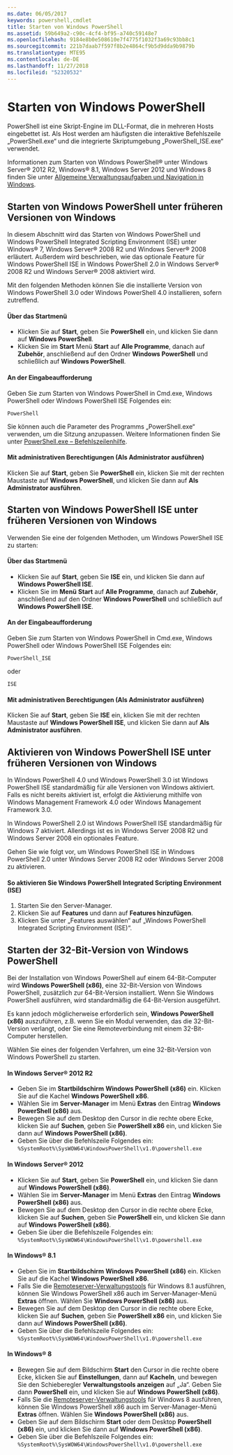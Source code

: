 ```yaml
---
ms.date: 06/05/2017
keywords: powershell,cmdlet
title: Starten von Windows PowerShell
ms.assetid: 59b649a2-c90c-4cf4-bf95-a740c59148e7
ms.openlocfilehash: 9184e8b0e508610e7f4775f1032f3a69c93bb8c1
ms.sourcegitcommit: 221b7daab7f597f8b2e4864cf9b5d9dda9b9879b
ms.translationtype: MTE95
ms.contentlocale: de-DE
ms.lasthandoff: 11/27/2018
ms.locfileid: "52320532"
---
```

# <a name="starting-windows-powershell"></a>Starten von Windows PowerShell
PowerShell ist eine Skript-Engine im DLL-Format, die in mehreren Hosts eingebettet ist.  Als Host werden am häufigsten die interaktive Befehlszeile „PowerShell.exe“ und die integrierte Skriptumgebung „PowerShell_ISE.exe“ verwendet.

Informationen zum Starten von Windows PowerShell® unter Windows Server® 2012 R2, Windows® 8.1, Windows Server 2012 und Windows 8 finden Sie unter [Allgemeine Verwaltungsaufgaben und Navigation in Windows](https://technet.microsoft.com/library/hh831491.aspx).

## <a name="how-to-start-windows-powershell-on-earlier-versions-of-windows"></a>Starten von Windows PowerShell unter früheren Versionen von Windows

In diesem Abschnitt wird das Starten von Windows PowerShell und Windows PowerShell Integrated Scripting Environment (ISE) unter Windows® 7, Windows Server® 2008 R2 und Windows Server® 2008 erläutert. Außerdem wird beschrieben, wie das optionale Feature für Windows PowerShell ISE in Windows PowerShell 2.0 in Windows Server® 2008 R2 und Windows Server® 2008 aktiviert wird.

Mit den folgenden Methoden können Sie die installierte Version von Windows PowerShell 3.0 oder Windows PowerShell 4.0 installieren, sofern zutreffend.

#### <a name="from-the-start-menu"></a>Über das Startmenü

- Klicken Sie auf **Start**, geben Sie **PowerShell** ein, und klicken Sie dann auf **Windows PowerShell**.
- Klicken Sie im **Start** Menü **Start** auf **Alle Programme**, danach auf **Zubehör**, anschließend auf den Ordner **Windows PowerShell** und schließlich auf **Windows PowerShell**.

#### <a name="at-the-command-prompt"></a>An der Eingabeaufforderung

Geben Sie zum Starten von Windows PowerShell in Cmd.exe, Windows PowerShell oder Windows PowerShell ISE Folgendes ein:

```
PowerShell
```

Sie können auch die Parameter des Programms „PowerShell.exe“ verwenden, um die Sitzung anzupassen. Weitere Informationen finden Sie unter [PowerShell.exe – Befehlszeilenhilfe](../core-powershell/console/PowerShell.exe-Command-Line-Help.md).

#### <a name="with-administrative-privileges-run-as-administrator"></a>Mit administrativen Berechtigungen (Als Administrator ausführen)

Klicken Sie auf **Start**, geben Sie **PowerShell** ein, klicken Sie mit der rechten Maustaste auf **Windows PowerShell**, und klicken Sie dann auf **Als Administrator ausführen**.

## <a name="how-to-start-windows-powershell-ise-on-earlier-releases-of-windows"></a>Starten von Windows PowerShell ISE unter früheren Versionen von Windows

Verwenden Sie eine der folgenden Methoden, um Windows PowerShell ISE zu starten:

#### <a name="from-the-start-menu"></a>Über das Startmenü

- Klicken Sie auf **Start**, geben Sie **ISE** ein, und klicken Sie dann auf **Windows PowerShell ISE**.
- Klicken Sie im **Menü** **Start** auf **Alle Programme**, danach auf **Zubehör**, anschließend auf den Ordner **Windows PowerShell** und schließlich auf **Windows PowerShell ISE**.

#### <a name="at-the-command-prompt"></a>An der Eingabeaufforderung

Geben Sie zum Starten von Windows PowerShell in Cmd.exe, Windows PowerShell oder Windows PowerShell ISE Folgendes ein:

```
PowerShell_ISE
```

oder

```
ISE
```

#### <a name="with-administrative-privileges-run-as-administrator"></a>Mit administrativen Berechtigungen (Als Administrator ausführen)

Klicken Sie auf **Start**, geben Sie **ISE** ein, klicken Sie mit der rechten Maustaste auf **Windows PowerShell ISE**, und klicken Sie dann auf **Als Administrator ausführen**.

## <a name="how-to-enable-windows-powershell-ise-on-earlier-releases-of-windows"></a>Aktivieren von Windows PowerShell ISE unter früheren Versionen von Windows

In Windows PowerShell 4.0 und Windows PowerShell 3.0 ist Windows PowerShell ISE standardmäßig für alle Versionen von Windows aktiviert. Falls es nicht bereits aktiviert ist, erfolgt die Aktivierung mithilfe von Windows Management Framework 4.0 oder Windows Management Framework 3.0.

In Windows PowerShell 2.0 ist Windows PowerShell ISE standardmäßig für Windows 7 aktiviert. Allerdings ist es in Windows Server 2008 R2 und Windows Server 2008 ein optionales Feature.

Gehen Sie wie folgt vor, um Windows PowerShell ISE in Windows PowerShell 2.0 unter Windows Server 2008 R2 oder Windows Server 2008 zu aktivieren.

#### <a name="to-enable-windows-powershell-integrated-scripting-environment-ise"></a>So aktivieren Sie Windows PowerShell Integrated Scripting Environment (ISE)

1. Starten Sie den Server-Manager.
2. Klicken Sie auf **Features** und dann auf **Features hinzufügen**.
3. Klicken Sie unter „Features auswählen“ auf „Windows PowerShell Integrated Scripting Environment (ISE)“.

## <a name="starting-the-32-bit-version-of-windows-powershell"></a>Starten der 32-Bit-Version von Windows PowerShell

Bei der Installation von Windows PowerShell auf einem 64-Bit-Computer wird **Windows PowerShell (x86)**, eine 32-Bit-Version von Windows PowerShell, zusätzlich zur 64-Bit-Version installiert. Wenn Sie Windows PowerShell ausführen, wird standardmäßig die 64-Bit-Version ausgeführt.

Es kann jedoch möglicherweise erforderlich sein, **Windows PowerShell (x86)** auszuführen, z.B. wenn Sie ein Modul verwenden, das die 32-Bit-Version verlangt, oder Sie eine Remoteverbindung mit einem 32-Bit-Computer herstellen.

Wählen Sie eines der folgenden Verfahren, um eine 32-Bit-Version von Windows PowerShell zu starten.

#### <a name="in-windows-server-2012-r2"></a>In Windows Server® 2012 R2

- Geben Sie im **Startbildschirm** **Windows PowerShell (x86)** ein. Klicken Sie auf die Kachel **Windows PowerShell x86**.
- Wählen Sie im **Server-Manager** im Menü **Extras** den Eintrag **Windows PowerShell (x86)** aus.
- Bewegen Sie auf dem Desktop den Cursor in die rechte obere Ecke, klicken Sie auf **Suchen**, geben Sie **PowerShell x86** ein, und klicken Sie dann auf **Windows PowerShell (x86)**.
- Geben Sie über die Befehlszeile Folgendes ein: `%SystemRoot%\SysWOW64\WindowsPowerShell\v1.0\powershell.exe`

#### <a name="in-windows-server-2012"></a>In Windows Server® 2012

- Klicken Sie auf **Start**, geben Sie **PowerShell** ein, und klicken Sie dann auf **Windows PowerShell (x86)**.
- Wählen Sie im **Server-Manager** im Menü **Extras** den Eintrag **Windows PowerShell (x86)** aus.
- Bewegen Sie auf dem Desktop den Cursor in die rechte obere Ecke, klicken Sie auf **Suchen**, geben Sie **PowerShell** ein, und klicken Sie dann auf **Windows PowerShell (x86)**.
- Geben Sie über die Befehlszeile Folgendes ein: `%SystemRoot%\SysWOW64\WindowsPowerShell\v1.0\powershell.exe`

#### <a name="in-windows-81"></a>In Windows® 8.1

- Geben Sie im **Startbildschirm** **Windows PowerShell (x86)** ein. Klicken Sie auf die Kachel **Windows PowerShell x86**.
- Falls Sie die [Remoteserver-Verwaltungstools](https://go.microsoft.com/fwlink/?LinkID=304145) für Windows 8.1 ausführen, können Sie Windows PowerShell x86 auch im Server-Manager-Menü **Extras** öffnen.
  Wählen Sie **Windows PowerShell (x86)** aus.
- Bewegen Sie auf dem Desktop den Cursor in die rechte obere Ecke, klicken Sie auf **Suchen**, geben Sie **PowerShell x86** ein, und klicken Sie dann auf **Windows PowerShell (x86)**.
- Geben Sie über die Befehlszeile Folgendes ein: `%SystemRoot%\SysWOW64\WindowsPowerShell\v1.0\powershell.exe`

#### <a name="in-windows-8"></a>In Windows® 8

- Bewegen Sie auf dem Bildschirm **Start** den Cursor in die rechte obere Ecke, klicken Sie auf **Einstellungen**, dann auf **Kacheln**, und bewegen Sie den Schieberegler **Verwaltungstools anzeigen** auf „Ja“. Geben Sie dann **PowerShell** ein, und klicken Sie auf **Windows PowerShell (x86)**.
- Falls Sie die [Remoteserver-Verwaltungstools](https://www.microsoft.com/download/details.aspx?id=28972) für Windows 8 ausführen, können Sie Windows PowerShell x86 auch im Server-Manager-Menü **Extras** öffnen. Wählen Sie **Windows PowerShell (x86)** aus.
- Geben Sie auf dem Bildschirm **Start** oder dem Desktop **PowerShell (x86)** ein, und klicken Sie dann auf **Windows PowerShell (x86)**.
- Geben Sie über die Befehlszeile Folgendes ein: `%SystemRoot%\SysWOW64\WindowsPowerShell\v1.0\powershell.exe`